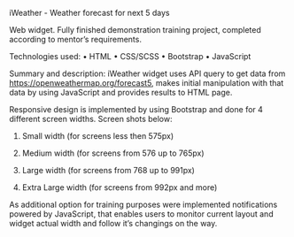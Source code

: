 iWeather - Weather forecast for next 5 days 

Web widget. Fully finished demonstration training project, completed according to mentor’s requirements.

Technologies used:
•	HTML
•	CSS/SCSS
•	Bootstrap
•	JavaScript

Summary and description:
iWeather widget uses API query to get data from https://openweathermap.org/forecast5, makes initial manipulation with that data by using JavaScript and provides results to HTML page.

Responsive design is implemented by using Bootstrap and done for 4 different screen widths. Screen shots below:

1.	Small width (for screens less then 575px)

2.	Medium width (for screens from 576 up to 765px)

3.	Large width (for screens from 768 up to 991px)

4.	Extra Large width (for screens from 992px and more)

As additional option for training purposes were implemented notifications powered by JavaScript, that enables users to monitor current layout and widget actual width and follow it’s changings on the way. 
